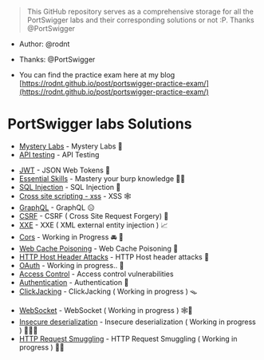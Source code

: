 
> This GitHub repository serves as a comprehensive storage for all the PortSwigger labs and their corresponding solutions or not :P. Thanks @PortSwigger

- Author: @rodnt
- Thanks: @PortSwigger

- You can find the practice exam here at my blog [https://rodnt.github.io/post/portswigger-practice-exam/](https://rodnt.github.io/post/portswigger-practice-exam/)
# PortSwigger labs Solutions 

- [Mystery Labs](Mystery%20Labs/) - Mystery Labs 🔮
- [API testing](/API_Testing/Notes.md) - API Testing
* [JWT](JWT/JWT%20-%20Json%20Web%20Tokens.md)  - JSON Web Tokens 🔑
* [Essential Skills](essentialSkills/Essential%20skills.md) - Mastery your burp knowledge 🥷🏿
* [SQL Injection](SQLInjection/SQL%20Injection.md) - SQL Injection 💉
* [Cross site scripting - xss](Cross-site%20scripting%20(XSS)/Cross-site%20scripting.md) - XSS 🕸️
* [GraphQL](GraphQL/GraphQL.md) - GraphQL 😑
* [CSRF](CSRF/Notes.md) - CSRF ( Cross Site Request Forgery) 🍪
* [XXE](XXE/Notes.md) - XXE ( XML external entity injection ) 📈
* [Cors](Cors/Notes.md) - Working in Progress  🚘 🥕
* [Web Cache Poisoning](Web%20Cache%20Poisoning/Notes.md) - Web Cache Poisoning 🧪
* [HTTP Host Header Attacks](HTTP_Hotst_Header_Attacks/Notes.md) - HTTP Host header attacks 🏡
* [OAuth](Oauth/Notes.md) - Working in progress.. 🏒
* [Access Control](Access_Control_Vulnerabilities/Labs/) - Access control vulnerabilities
* [Authentication](Authentication/Notes.md) - Authentication 🔐 
* [ClickJacking](ClickJacking/Notes.md) - ClickJacking ( Working in progress ) 🪤
- [WebSocket](WebSocket/Notes.md) - WebSocket ( Working in progress )  🕸️🧦 
- [Insecure deserialization](Insecure_deserialization/Notes.md) - Insecure deserialization ( Working in progress ) 🧙🏻‍♀
- [HTTP Request Smuggling](HTTP_request_smuggling/Notes.md) - HTTP Request Smuggling ( Working in progress ) 🏴‍☠